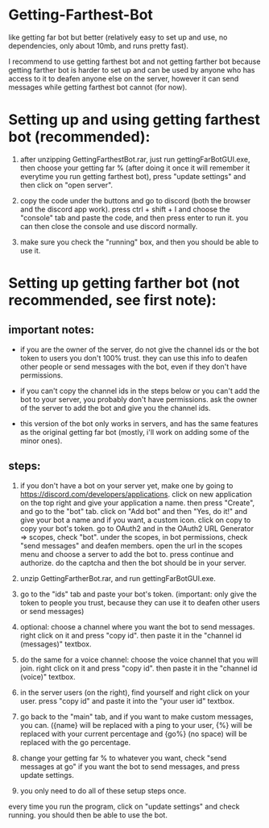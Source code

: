 # Getting-Farthest-Bot
like getting far bot but better (relatively easy to set up and use, no dependencies, only about 10mb, and runs pretty fast).

I recommend to use getting farthest bot and not getting farther bot because getting farther bot is harder to set up and can be used by anyone who has access to it to deafen anyone else on the server, however it can send messages while getting farthest bot cannot (for now).

Setting up and using getting farthest bot (recommended):
========================================================
1. after unzipping GettingFarthestBot.rar, just run gettingFarBotGUI.exe, then choose your getting far % (after doing it once it will remember it everytime you run getting farthest bot), press "update settings" and then click on "open server".

2. copy the code under the buttons and go to discord (both the browser and the discord app work). press ctrl + shift + I and choose the "console" tab and paste the code, and then press enter to run it. you can then close the console and use discord normally.

3. make sure you check the "running" box, and then you should be able to use it.

Setting up getting farther bot (not recommended, see first note):
=================================================================
important notes:
----------------
* if you are the owner of the server, do not give the channel ids or the bot token to users you don't 100% trust. they can use this info to deafen other people or send messages with the bot, even if they don't have permissions.

* if you can't copy the channel ids in the steps below or you can't add the bot to your server, you probably don't have permissions. ask the owner of the server to add the bot and give you the channel ids.

* this version of the bot only works in servers, and has the same features as the original getting far bot (mostly, i'll work on adding some of the minor ones).

steps:
------
1. if you don't have a bot on your server yet, make one by going to https://discord.com/developers/applications. click on new application on the top right and give your application a name. then press "Create", and go to the "bot" tab. click on "Add bot" and then "Yes, do it!" and give your bot a name and if you want, a custom icon. click on copy to copy your bot's token. go to OAuth2 and in the OAuth2 URL Generator => scopes, check "bot". under the scopes, in bot permissions, check "send messages" and deafen members. open the url in the scopes menu and choose a server to add the bot to. press continue and authorize. do the captcha and then the bot should be in your server.

2. unzip GettingFartherBot.rar, and run gettingFarBotGUI.exe.

3. go to the "ids" tab and paste your bot's token. (important: only give the token to people you trust, because they can use it to deafen other users or send messages)

4. optional: choose a channel where you want the bot to send messages. right click on it and press "copy id". then paste it in the "channel id (messages)" textbox.

5. do the same for a voice channel: choose the voice channel that you will join. right click on it and press "copy id". then paste it in the "channel id (voice)" textbox.

6. in the server users (on the right), find yourself and right click on your user. press "copy id" and paste it into the "your user id" textbox.

7. go back to the "main" tab, and if you want to make custom messages, you can. ({name} will be replaced with a ping to your user, {%} will be replaced with your current percentage and {go%} (no space) will be replaced with the go percentage.

8. change your getting far % to whatever you want, check "send messages at go" if you want the bot to send messages, and press update settings.

9. you only need to do all of these setup steps once.

every time you run the program, click on "update settings" and check running. you should then be able to use the bot.
